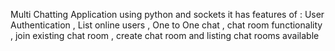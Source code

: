 Multi Chatting Application using python and sockets 
it has features of : User Authentication , List online users , 
One to One chat , chat room functionality , 
join existing chat room , create chat room and listing chat rooms available  
